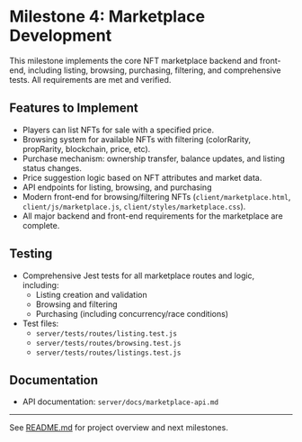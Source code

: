 # Milestone 4: Marketplace Development

This milestone implements the core NFT marketplace backend and front-end, including listing, browsing, purchasing, filtering, and comprehensive tests. All requirements are met and verified.

## Features to Implement
- Players can list NFTs for sale with a specified price.
- Browsing system for available NFTs with filtering (colorRarity, propRarity, blockchain, price, etc).
- Purchase mechanism: ownership transfer, balance updates, and listing status changes.
- Price suggestion logic based on NFT attributes and market data.
- API endpoints for listing, browsing, and purchasing 
- Modern front-end for browsing/filtering NFTs (`client/marketplace.html`, `client/js/marketplace.js`, `client/styles/marketplace.css`).
- All major backend and front-end requirements for the marketplace are complete.

## Testing
- Comprehensive Jest tests for all marketplace routes and logic, including:
  - Listing creation and validation
  - Browsing and filtering
  - Purchasing (including concurrency/race conditions)
- Test files:
  - `server/tests/routes/listing.test.js`
  - `server/tests/routes/browsing.test.js`
  - `server/tests/routes/listings.test.js`

## Documentation
- API documentation: `server/docs/marketplace-api.md`

---
See [README.md](README.md) for project overview and next milestones.